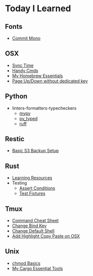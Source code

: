 # Today I Learned

## Fonts
- [Commit Mono](fonts/commitmono.md)

## OSX
- [Sync Time](osx/force-time-to-sync.md)
- [Handy Cmds](osx/handy-osx-cmd-line-tools.md)
- [My Homebrew Essentials](osx/my-brew-essentials.md)
- [Page Up/Down without dedicated key](osx/page-up-down-mac-keyboard.md)

## Python
- linters-formatters-typecheckers
  - [mypy](python/linters-formaters-typecheckers/mypy.md)
  - [py_typed](python/linters-formaters-typecheckers/py_typed_file.md)
  - [ruff](python/linters-formaters-typecheckers/ruff.md)

## Restic
- [Basic S3 Backup Setup](restic/basic-backup-setup.md)

## Rust
- [Learning Resources](rust/learning-links.md)
- Testing
  - [Assert Conditions](rust/testing/assert-conditions.md)
  - [Test Fixtures](rust/testing/test-fixtures.md)

## Tmux
- [Command Cheat Sheet](tmux/cmd-cheat-sheet.md)
- [Change Bind Key](tmux/change-bind-key.md)
- [Change Default Shell](tmux/change-default-shell.md)
- [Add Highlight Copy Paste on OSX](tmux/add-highlight-copy-paste-osx.md)

## Unix
- [chmod Basics](unix/chmod-basics.md)
- [My Cargo Essential Tools](unix/my-cargo-essentials.md)
